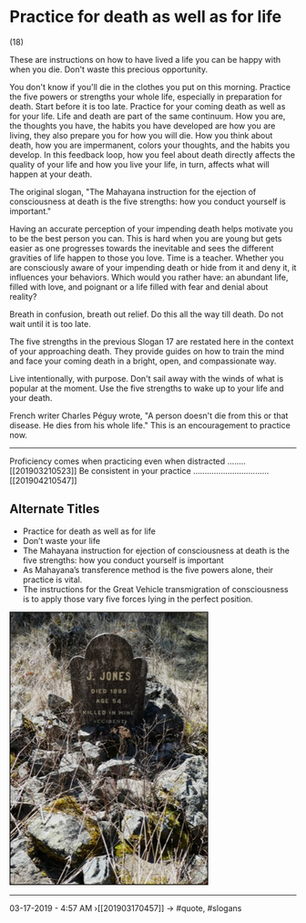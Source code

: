 # Practice for death as well as for life
(18)

These are instructions on how to have lived a life you can be happy with when you die. Don't waste this precious opportunity.

You don't know if you'll die in the clothes you put on this morning. Practice the five powers or strengths your whole life, especially in preparation for death. Start before it is too late. Practice for your coming death as well as for your life. Life and death are part of the same continuum. How you are, the thoughts you have, the habits you have developed are how you are living, they also prepare you for how you will die. How you think about death, how you are impermanent, colors your thoughts, and the habits you develop. In this feedback loop, how you feel about death directly affects the quality of your life and how you live your life, in turn, affects what will happen at your death.

The original slogan, "The Mahayana instruction for the ejection of consciousness at death is the five strengths: how you conduct yourself is important."

Having an accurate perception of your impending death helps motivate you to be the best person you can. This is hard when you are young but gets easier as one progresses towards the inevitable and sees the different gravities of life happen to those you love. Time is a teacher. Whether you are consciously aware of your impending death or hide from it and deny it, it influences your behaviors. Which would you rather have: an abundant life, filled with love, and poignant or a life filled with fear and denial about reality?

Breath in confusion, breath out relief. Do this all the way till death. Do not wait until it is too late.

The five strengths in the previous Slogan 17 are restated here in the context of your approaching death. They provide guides on how to train the mind and face your coming death in a bright, open, and compassionate way.

Live intentionally, with purpose. Don't sail away with the winds of what is popular at the moment. Use the five strengths to wake up to your life and your death.

French writer Charles Péguy wrote, "A person doesn't die from this or that disease. He dies from his whole life." This is an encouragement to practice now.

----------------------------------------------------------------

Proficiency comes when practicing even when distracted  ........[[201903210523]]
Be consistent in your practice .................................[[201904210547]]

## Alternate Titles
- Practice for death as well as for life
- Don’t waste your life
- The Mahayana instruction for ejection of consciousness at death is the five strengths: how you conduct yourself is important
- As Mahayana’s transference method is the five powers alone, their practice is vital.
- The instructions for the Great Vehicle transmigration of consciousness is to apply those vary five forces lying in the perfect position.

![](media/1000060.jpg)

----------------------------------------------------------------
03-17-2019 - 4:57 AM
›[[201903170457]]
→ #quote, #slogans
<div style="page-break-after: always;"></div>

